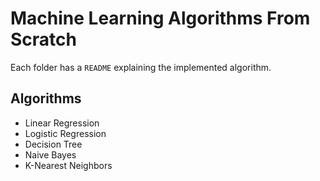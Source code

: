 # Machine Learning Algorithms From Scratch

Each folder has a `README` explaining the implemented algorithm.

## Algorithms

- Linear Regression
- Logistic Regression
- Decision Tree
- Naive Bayes
- K-Nearest Neighbors

